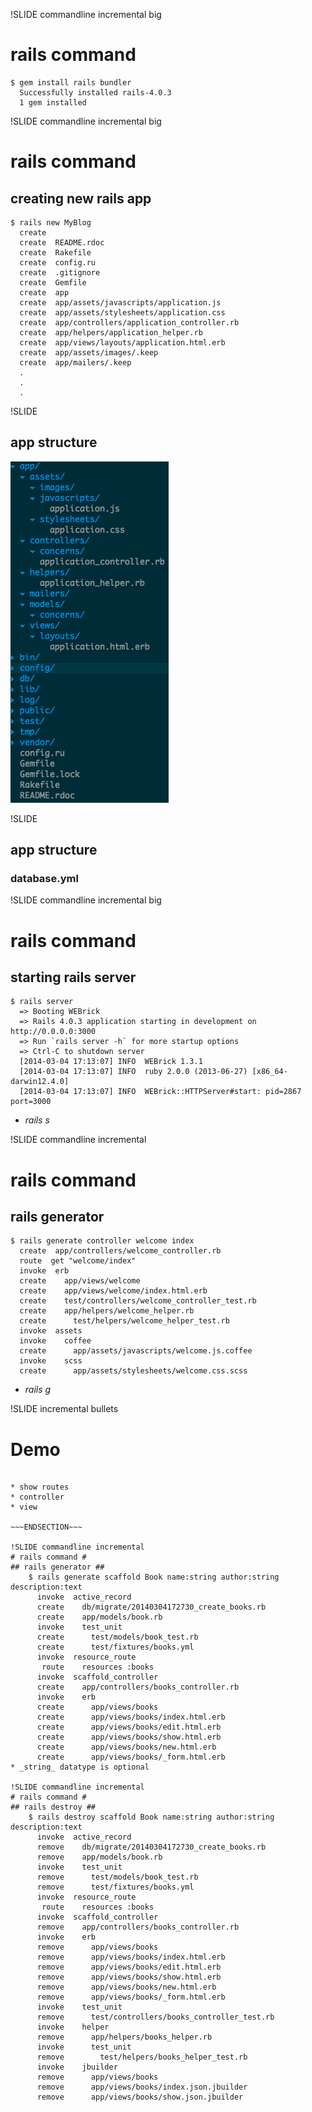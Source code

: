 !SLIDE commandline incremental big
# rails command #
    $ gem install rails bundler
      Successfully installed rails-4.0.3
      1 gem installed

!SLIDE commandline incremental big
# rails command #
## creating new rails app ##
    $ rails new MyBlog
      create
      create  README.rdoc
      create  Rakefile
      create  config.ru
      create  .gitignore
      create  Gemfile
      create  app
      create  app/assets/javascripts/application.js
      create  app/assets/stylesheets/application.css
      create  app/controllers/application_controller.rb
      create  app/helpers/application_helper.rb
      create  app/views/layouts/application.html.erb
      create  app/assets/images/.keep
      create  app/mailers/.keep
      .
      .
      .

!SLIDE
## app structure ##
![Alt text](../images/rails-tree.png)

!SLIDE
## app structure ##
### database.yml ###

!SLIDE commandline incremental big
# rails command #
## starting rails server ##
    $ rails server
      => Booting WEBrick
      => Rails 4.0.3 application starting in development on http://0.0.0.0:3000
      => Run `rails server -h` for more startup options
      => Ctrl-C to shutdown server
      [2014-03-04 17:13:07] INFO  WEBrick 1.3.1
      [2014-03-04 17:13:07] INFO  ruby 2.0.0 (2013-06-27) [x86_64-darwin12.4.0]
      [2014-03-04 17:13:07] INFO  WEBrick::HTTPServer#start: pid=2867 port=3000

* _rails s_

!SLIDE commandline incremental
# rails command #
## rails generator ##
    $ rails generate controller welcome index
      create  app/controllers/welcome_controller.rb
      route  get "welcome/index"
      invoke  erb
      create    app/views/welcome
      create    app/views/welcome/index.html.erb
      create    test/controllers/welcome_controller_test.rb
      create    app/helpers/welcome_helper.rb
      create      test/helpers/welcome_helper_test.rb
      invoke  assets
      invoke    coffee
      create      app/assets/javascripts/welcome.js.coffee
      invoke    scss
      create      app/assets/stylesheets/welcome.css.scss
* _rails g_

!SLIDE incremental bullets
# Demo #
~~~SECTION:notes~~~

* show routes
* controller
* view

~~~ENDSECTION~~~

!SLIDE commandline incremental
# rails command #
## rails generator ##
    $ rails generate scaffold Book name:string author:string description:text
      invoke  active_record
      create    db/migrate/20140304172730_create_books.rb
      create    app/models/book.rb
      invoke    test_unit
      create      test/models/book_test.rb
      create      test/fixtures/books.yml
      invoke  resource_route
       route    resources :books
      invoke  scaffold_controller
      create    app/controllers/books_controller.rb
      invoke    erb
      create      app/views/books
      create      app/views/books/index.html.erb
      create      app/views/books/edit.html.erb
      create      app/views/books/show.html.erb
      create      app/views/books/new.html.erb
      create      app/views/books/_form.html.erb
* _string_ datatype is optional

!SLIDE commandline incremental
# rails command #
## rails destroy ##
    $ rails destroy scaffold Book name:string author:string description:text
      invoke  active_record
      remove    db/migrate/20140304172730_create_books.rb
      remove    app/models/book.rb
      invoke    test_unit
      remove      test/models/book_test.rb
      remove      test/fixtures/books.yml
      invoke  resource_route
       route    resources :books
      invoke  scaffold_controller
      remove    app/controllers/books_controller.rb
      invoke    erb
      remove      app/views/books
      remove      app/views/books/index.html.erb
      remove      app/views/books/edit.html.erb
      remove      app/views/books/show.html.erb
      remove      app/views/books/new.html.erb
      remove      app/views/books/_form.html.erb
      invoke    test_unit
      remove      test/controllers/books_controller_test.rb
      invoke    helper
      remove      app/helpers/books_helper.rb
      invoke      test_unit
      remove        test/helpers/books_helper_test.rb
      invoke    jbuilder
      remove      app/views/books
      remove      app/views/books/index.json.jbuilder
      remove      app/views/books/show.json.jbuilder

